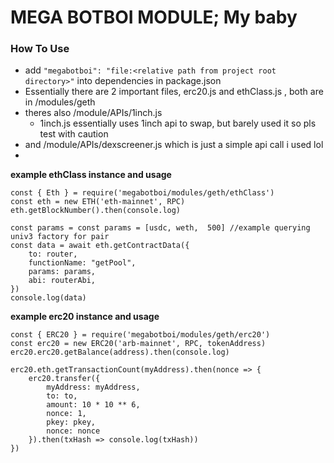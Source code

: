 # MEGA BOTBOI MODULE; My baby

### How To Use
-  add ```"megabotboi": "file:<relative path from project root directory>"``` into dependencies in package.json
- Essentially there are 2 important files, erc20.js and ethClass.js , both are in /modules/geth
- theres also /module/APIs/1inch.js
  - 1inch.js essentially uses 1inch api to swap, but barely used it so pls test with caution
- and /module/APIs/dexscreener.js which is just a simple api call i used lol
- 
**example ethClass instance and usage**
```
const { Eth } = require('megabotboi/modules/geth/ethClass')
const eth = new ETH('eth-mainnet', RPC)
eth.getBlockNumber().then(console.log)

const params = const params = [usdc, weth,  500] //example querying univ3 factory for pair
const data = await eth.getContractData({
    to: router,
    functionName: "getPool",
    params: params,
    abi: routerAbi,
})
console.log(data)
```

**example erc20 instance and usage**
```
const { ERC20 } = require('megabotboi/modules/geth/erc20')
const erc20 = new ERC20('arb-mainnet', RPC, tokenAddress)
erc20.erc20.getBalance(address).then(console.log)

erc20.eth.getTransactionCount(myAddress).then(nonce => {
    erc20.transfer({
        myAddress: myAddress,
        to: to,
        amount: 10 * 10 ** 6,
        nonce: 1,
        pkey: pkey,
        nonce: nonce
    }).then(txHash => console.log(txHash))
})
```

